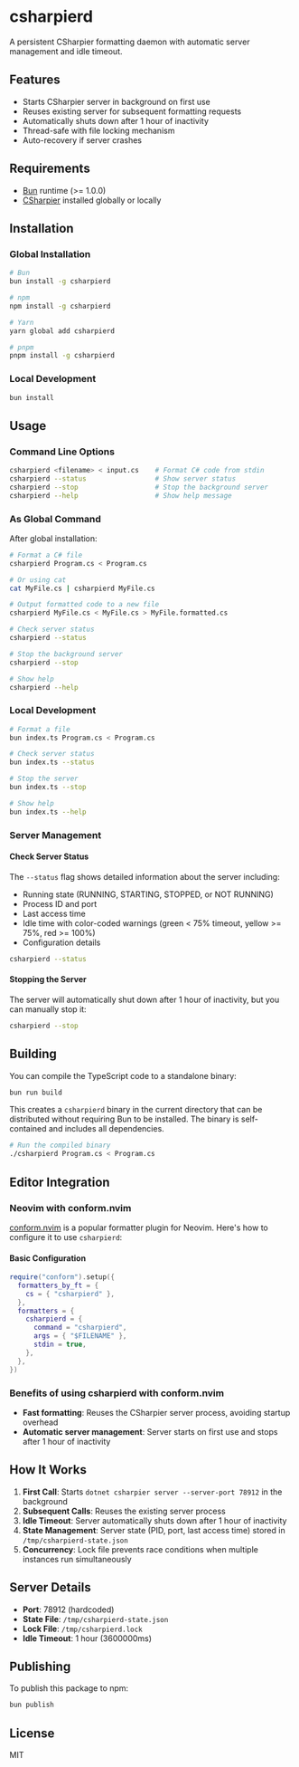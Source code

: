 # csharpierd

A persistent CSharpier formatting daemon with automatic server management and idle timeout.

## Features

- Starts CSharpier server in background on first use
- Reuses existing server for subsequent formatting requests
- Automatically shuts down after 1 hour of inactivity
- Thread-safe with file locking mechanism
- Auto-recovery if server crashes

## Requirements

- [Bun](https://bun.sh) runtime (>= 1.0.0)
- [CSharpier](https://csharpier.com/) installed globally or locally

## Installation

### Global Installation

```bash
# Bun
bun install -g csharpierd

# npm
npm install -g csharpierd

# Yarn
yarn global add csharpierd

# pnpm
pnpm install -g csharpierd
```

### Local Development

```bash
bun install
```

## Usage

### Command Line Options

```bash
csharpierd <filename> < input.cs    # Format C# code from stdin
csharpierd --status                 # Show server status
csharpierd --stop                   # Stop the background server
csharpierd --help                   # Show help message
```

### As Global Command

After global installation:

```bash
# Format a C# file
csharpierd Program.cs < Program.cs

# Or using cat
cat MyFile.cs | csharpierd MyFile.cs

# Output formatted code to a new file
csharpierd MyFile.cs < MyFile.cs > MyFile.formatted.cs

# Check server status
csharpierd --status

# Stop the background server
csharpierd --stop

# Show help
csharpierd --help
```

### Local Development

```bash
# Format a file
bun index.ts Program.cs < Program.cs

# Check server status
bun index.ts --status

# Stop the server
bun index.ts --stop

# Show help
bun index.ts --help
```

### Server Management

#### Check Server Status

The `--status` flag shows detailed information about the server including:

- Running state (RUNNING, STARTING, STOPPED, or NOT RUNNING)
- Process ID and port
- Last access time
- Idle time with color-coded warnings (green < 75% timeout, yellow >= 75%, red >= 100%)
- Configuration details

```bash
csharpierd --status
```

#### Stopping the Server

The server will automatically shut down after 1 hour of inactivity, but you can manually stop it:

```bash
csharpierd --stop
```

## Building

You can compile the TypeScript code to a standalone binary:

```bash
bun run build
```

This creates a `csharpierd` binary in the current directory that can be distributed without requiring Bun to be installed. The binary is self-contained and includes all dependencies.

```bash
# Run the compiled binary
./csharpierd Program.cs < Program.cs
```

## Editor Integration

### Neovim with conform.nvim

[conform.nvim](https://github.com/stevearc/conform.nvim) is a popular formatter plugin for Neovim. Here's how to configure it to use `csharpierd`:

#### Basic Configuration

```lua
require("conform").setup({
  formatters_by_ft = {
    cs = { "csharpierd" },
  },
  formatters = {
    csharpierd = {
      command = "csharpierd",
      args = { "$FILENAME" },
      stdin = true,
    },
  },
})
```

### Benefits of using csharpierd with conform.nvim

- **Fast formatting**: Reuses the CSharpier server process, avoiding startup overhead
- **Automatic server management**: Server starts on first use and stops after 1 hour of inactivity

## How It Works

1. **First Call**: Starts `dotnet csharpier server --server-port 78912` in the background
2. **Subsequent Calls**: Reuses the existing server process
3. **Idle Timeout**: Server automatically shuts down after 1 hour of inactivity
4. **State Management**: Server state (PID, port, last access time) stored in `/tmp/csharpierd-state.json`
5. **Concurrency**: Lock file prevents race conditions when multiple instances run simultaneously

## Server Details

- **Port**: 78912 (hardcoded)
- **State File**: `/tmp/csharpierd-state.json`
- **Lock File**: `/tmp/csharpierd.lock`
- **Idle Timeout**: 1 hour (3600000ms)

## Publishing

To publish this package to npm:

```bash
bun publish
```

## License

MIT
